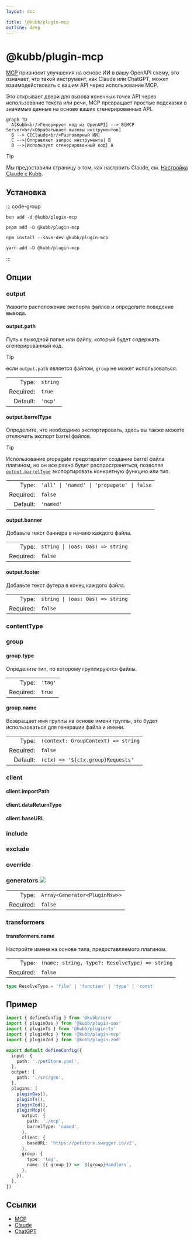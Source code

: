 ```yaml
---
layout: doc

title: \@kubb/plugin-mcp
outline: deep
---
```


# @kubb/plugin-mcp

[MCP](https://modelcontextprotocol.io/introduction) привносит улучшения на основе ИИ в вашу OpenAPI схему, это означает, что такой инструмент, как Claude или ChatGPT, может взаимодействовать с вашим API через использование MCP.

Это открывает двери для вызова конечных точек API через использование текста или речи, MCP превращает простые подсказки в значимые данные на основе ваших сгенерированных API.

```mermaid
graph TD
  A[Kubb<br/>Генерирует код из OpenAPI] --> B[MCP Server<br/>Обрабатывает вызовы инструментов]
  B --> C[Claude<br/>Разговорный ИИ]
  C -->|Отправляет запрос инструмента| B
  B -->|Использует сгенерированный код| A
```

> [!TIP]
> Мы предоставили страницу о том, как настроить Claude, см. [Настройка Claude с Kubb](/ru/knowledge-base/claude).

## Установка

::: code-group

```shell [bun]
bun add -d @kubb/plugin-mcp
```

```shell [pnpm]
pnpm add -D @kubb/plugin-mcp
```

```shell [npm]
npm install --save-dev @kubb/plugin-mcp
```

```shell [yarn]
yarn add -D @kubb/plugin-mcp
```

:::

## Опции

### output
Укажите расположение экспорта файлов и определите поведение вывода.

#### output.path

Путь к выходной папке или файлу, который будет содержать сгенерированный код.

> [!TIP]
> если `output.path` является файлом, `group` не может использоваться.

|           |          |
|----------:|:---------|
|     Type: | `string` |
| Required: | `true`   |
|  Default: | `'ncp'`  |

#### output.barrelType

Определите, что необходимо экспортировать, здесь вы также можете отключить экспорт barrel файлов.

> [!TIP]
> Использование propagate предотвратит создание barrel файла плагином, но он все равно будет распространяться, позволяя [`output.barrelType`](/ru/getting-started/configure#output-barreltype) экспортировать конкретную функцию или тип.

|           |                                 |
|----------:|:--------------------------------|
|     Type: | `'all' \| 'named' \| 'propagate' \| false` |
| Required: | `false`                         |
|  Default: | `'named'`                       |

<!--@include: ../core/barrelTypes.md-->

#### output.banner
Добавьте текст баннера в начало каждого файла.

|           |                                       |
|----------:|:--------------------------------------|
|     Type: | `string \| (oas: Oas) => string` |
| Required: | `false`                               |

#### output.footer
Добавьте текст футера в конец каждого файла.

|           |                                       |
|----------:|:--------------------------------------|
|     Type: | `string \| (oas: Oas) => string` |
| Required: | `false`                               |

### contentType
<!--@include: ../core/contentType.md-->

### group
<!--@include: ../core/group.md-->

#### group.type
Определите тип, по которому группируются файлы.

|           |         |
|----------:|:--------|
|     Type: | `'tag'` |
| Required: | `true`  |

<!--@include: ../core/groupTypes.md-->

#### group.name

Возвращает имя группы на основе имени группы, это будет использоваться для генерации файла и имени.

|           |                                     |
|----------:|:------------------------------------|
|     Type: | `(context: GroupContext) => string` |
| Required: | `false`                             |
|  Default: | `(ctx) => '${ctx.group}Requests'`   |


### client

#### client.importPath
<!--@include: ../plugin-client/importPath.md-->

#### client.dataReturnType
<!--@include: ../plugin-client/dataReturnType.md-->

#### client.baseURL
<!--@include: ../plugin-client/baseURL.md-->


### include
<!--@include: ../core/include.md-->

### exclude
<!--@include: ../core/exclude.md-->

### override
<!--@include: ../core/override.md-->

### generators <img src="/icons/experimental.svg"/>
<!--@include: ../core/generators.md-->

|           |                               |
|----------:|:------------------------------|
|     Type: | `Array<Generator<PluginMsw>>` |
| Required: | `false`                       |


### transformers
<!--@include: ../core/transformers.md-->

#### transformers.name
Настройте имена на основе типа, предоставляемого плагином.

|           |                                                                               |
|----------:|:------------------------------------------------------------------------------|
|     Type: | `(name: string, type?: ResolveType) => string` |
| Required: | `false`                                                                       |

```typescript
type ResolveType = 'file' | 'function' | 'type' | 'const'
```

## Пример

```typescript twoslash
import { defineConfig } from '@kubb/core'
import { pluginOas } from '@kubb/plugin-oas'
import { pluginTs } from '@kubb/plugin-ts'
import { pluginMcp } from '@kubb/plugin-mcp'
import { pluginZod } from '@kubb/plugin-zod'

export default defineConfig({
  input: {
    path: './petStore.yaml',
  },
  output: {
    path: './src/gen',
  },
  plugins: [
    pluginOas(),
    pluginTs(),
    pluginZod(),
    pluginMcp({
      output: {
        path: './mcp',
        barrelType: 'named',
      },
      client: {
        baseURL: 'https://petstore.swagger.io/v2',
      },
      group: {
        type: 'tag',
        name: ({ group }) => `${group}Handlers`,
      },
    }),
  ],
})
```
## Ссылки

- [MCP](https://modelcontextprotocol.io/)
- [Claude](https://claude.ai)
- [ChatGPT](https://openai.com/index/chatgpt/)
